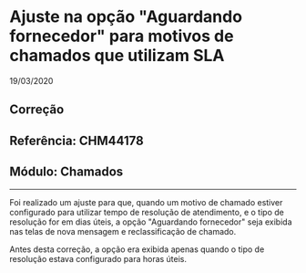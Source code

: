# Ajuste na opção "Aguardando fornecedor" para motivos de chamados que utilizam SLA
19/03/2020
## Correção
## Referência: CHM44178
## Módulo: Chamados
***

Foi realizado um ajuste para que, quando um motivo de chamado estiver configurado para utilizar tempo de resolução de atendimento, e o tipo de resolução for em dias úteis, a opção "Aguardando fornecedor" seja exibida nas telas de nova mensagem e reclassificação de chamado.

Antes desta correção, a opção era exibida apenas quando o tipo de resolução estava configurado para horas úteis.
